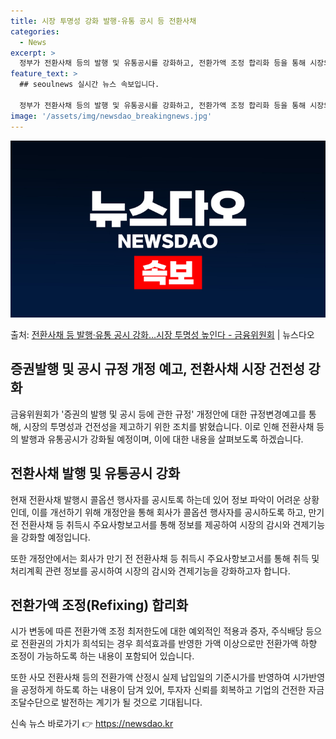 ```yaml
---
title: 시장 투명성 강화 발행·유통 공시 등 전환사채
categories:
  - News
excerpt: >
  정부가 전환사채 등의 발행 및 유통공시를 강화하고, 전환가액 조정 합리화 등을 통해 시장의 투명성과 건전성을…
feature_text: >
  ## seoulnews 실시간 뉴스 속보입니다.

  정부가 전환사채 등의 발행 및 유통공시를 강화하고, 전환가액 조정 합리화 등을 통해 시장의 투명성과 건전성을…
image: '/assets/img/newsdao_breakingnews.jpg'
---
```


![뉴스다오 속보](/assets/img/newsdao_breakingnews.jpg)

<p>출처: <a href="https://newsdao.kr/3927" rel="dofollow">전환사채 등 발행·유통 공시 강화…시장 투명성 높인다 - 금융위원회</a> | 뉴스다오</p>

<h2 data-ke-size="size26">증권발행 및 공시 규정 개정 예고, 전환사채 시장 건전성 강화</h2>
<p data-ke-size="size16">금융위원회가 '증권의 발행 및 공시 등에 관한 규정' 개정안에 대한 규정변경예고를 통해, 시장의 투명성과 건전성을 제고하기 위한 조치를 밝혔습니다. 이로 인해 전환사채 등의 발행과 유통공시가 강화될 예정이며, 이에 대한 내용을 살펴보도록 하겠습니다.</p>

<h2 data-ke-size="size26">전환사채 발행 및 유통공시 강화</h2>
<p data-ke-size="size16">현재 전환사채 발행시 콜옵션 행사자를 공시토록 하는데 있어 정보 파악이 어려운 상황인데, 이를 개선하기 위해 개정안을 통해 회사가 콜옵션 행사자를 공시하도록 하고, 만기 전 전환사채 등 취득시 주요사항보고서를 통해 정보를 제공하여 시장의 감시와 견제기능을 강화할 예정입니다.</p>
<p data-ke-size="size16">또한 개정안에서는 회사가 만기 전 전환사채 등 취득시 주요사항보고서를 통해 취득 및 처리계획 관련 정보를 공시하여 시장의 감시와 견제기능을 강화하고자 합니다.</p>

<h2 data-ke-size="size26">전환가액 조정(Refixing) 합리화</h2>
<p data-ke-size="size16">시가 변동에 따른 전환가액 조정 최저한도에 대한 예외적인 적용과 증자, 주식배당 등으로 전환권의 가치가 희석되는 경우 희석효과를 반영한 가액 이상으로만 전환가액 하향 조정이 가능하도록 하는 내용이 포함되어 있습니다.</p>
<p data-ke-size="size16">또한 사모 전환사채 등의 전환가액 산정시 실제 납입일의 기준시가를 반영하여 시가반영을 공정하게 하도록 하는 내용이 담겨 있어, 투자자 신뢰를 회복하고 기업의 건전한 자금조달수단으로 발전하는 계기가 될 것으로 기대됩니다.</p>
 

신속 뉴스 바로가기 👉 <a href="https://newsdao.kr" rel="dofollow">https://newsdao.kr</a>


